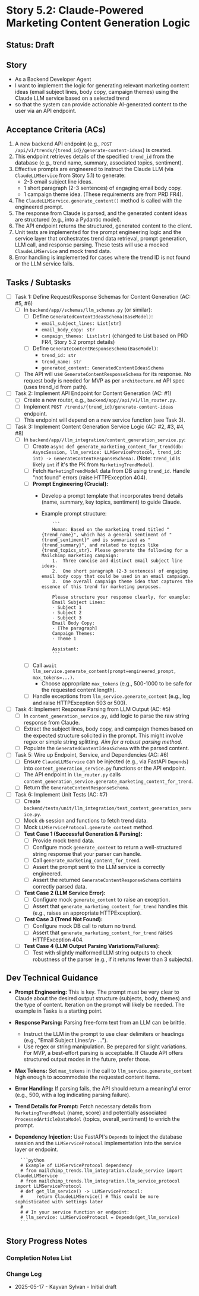 # Story 5.2: Claude-Powered Marketing Content Generation Logic

## Status: Draft

## Story

- As a Backend Developer Agent
- I want to implement the logic for generating relevant marketing content ideas (email subject lines, body copy, campaign themes) using the Claude LLM service based on a selected trend
- so that the system can provide actionable AI-generated content to the user via an API endpoint.

## Acceptance Criteria (ACs)

1. A new backend API endpoint (e.g., `POST /api/v1/trends/{trend_id}/generate-content-ideas`) is created.
2. This endpoint retrieves details of the specified `trend_id` from the database (e.g., trend name, summary, associated topics, sentiment).
3. Effective prompts are engineered to instruct the Claude LLM (via `ClaudeLLMService` from Story 5.1) to generate:
    - 2-3 email subject line ideas.
    - 1 short paragraph (2-3 sentences) of engaging email body copy.
    - 1 campaign theme idea.
    (These requirements are from PRD FR4).
4. The `ClaudeLLMService.generate_content()` method is called with the engineered prompt.
5. The response from Claude is parsed, and the generated content ideas are structured (e.g., into a Pydantic model).
6. The API endpoint returns the structured, generated content to the client.
7. Unit tests are implemented for the prompt engineering logic and the service layer that orchestrates trend data retrieval, prompt generation, LLM call, and response parsing. These tests will use a mocked `ClaudeLLMService` and mock trend data.
8. Error handling is implemented for cases where the trend ID is not found or the LLM service fails.

## Tasks / Subtasks

- [ ] Task 1: Define Request/Response Schemas for Content Generation (AC: #5, #6)
  - [ ] In `backend/app//schemas/llm_schemas.py` (or similar):
    - [ ] Define `GeneratedContentIdeasSchema(BaseModel)`:
      - `email_subject_lines: List[str]`
      - `email_body_copy: str`
      - `campaign_themes: List[str]` (changed to List based on PRD FR4, Story 5.2 prompt details)
    - [ ] Define `GenerateContentResponseSchema(BaseModel)`:
      - `trend_id: str`
      - `trend_name: str`
      - `generated_content: GeneratedContentIdeasSchema`
  - [ ] The API will use `GenerateContentResponseSchema` for its response. No request body is needed for MVP as per `architecture.md` API spec (uses trend_id from path).
- [ ] Task 2: Implement API Endpoint for Content Generation (AC: #1)
  - [ ] Create a new router, e.g., `backend/app//api/v1/llm_router.py`.
  - [ ] Implement `POST /trends/{trend_id}/generate-content-ideas` endpoint.
  - [ ] This endpoint will depend on a new service function (see Task 3).
- [ ] Task 3: Implement Content Generation Service Logic (AC: #2, #3, #4, #8)
  - [ ] In `backend/app//llm_integration/content_generation_service.py`:
    - [ ] Create `async def generate_marketing_content_for_trend(db: AsyncSession, llm_service: LLMServiceProtocol, trend_id: int) -> GenerateContentResponseSchema:`. (Note: `trend_id` is likely `int` if it's the PK from `MarketingTrendModel`).
    - [ ] Fetch `MarketingTrendModel` data from DB using `trend_id`. Handle "not found" errors (raise HTTPException 404).
    - [ ] **Prompt Engineering (Crucial):**
      - Develop a prompt template that incorporates trend details (name, summary, key topics, sentiment) to guide Claude.
      - Example prompt structure:

                ```
                Human: Based on the marketing trend titled "{trend_name}", which has a general sentiment of "{trend_sentiment}" and is summarized as "{trend_summary}", and related to topics like {trend_topics_str}. Please generate the following for a Mailchimp marketing campaign:
                1.  Three concise and distinct email subject line ideas.
                2.  One short paragraph (2-3 sentences) of engaging email body copy that could be used in an email campaign.
                3.  One overall campaign theme idea that captures the essence of this trend for marketing purposes.

                Please structure your response clearly, for example:
                Email Subject Lines:
                - Subject 1
                - Subject 2
                - Subject 3
                Email Body Copy:
                - [The paragraph]
                Campaign Themes:
                - Theme 1

                Assistant:
                ```

    - [ ] Call `await llm_service.generate_content(prompt=engineered_prompt, max_tokens=...)`.
      - Choose appropriate `max_tokens` (e.g., 500-1000 to be safe for the requested content length).
    - [ ] Handle exceptions from `llm_service.generate_content` (e.g., log and raise HTTPException 503 or 500).
- [ ] Task 4: Implement Response Parsing from LLM Output (AC: #5)
  - [ ] In `content_generation_service.py`, add logic to parse the raw string response from Claude.
  - [ ] Extract the subject lines, body copy, and campaign themes based on the expected structure solicited in the prompt. This might involve regex or simple string splitting. *Aim for a robust parsing method.*
  - [ ] Populate the `GeneratedContentIdeasSchema` with the parsed content.
- [ ] Task 5: Wire up Endpoint, Service, and Dependencies (AC: #6)
  - [ ] Ensure `ClaudeLLMService` can be injected (e.g., via FastAPI `Depends`) into `content_generation_service.py` functions or the API endpoint.
  - [ ] The API endpoint in `llm_router.py` calls `content_generation_service.generate_marketing_content_for_trend`.
  - [ ] Return the `GenerateContentResponseSchema`.
- [ ] Task 6: Implement Unit Tests (AC: #7)
  - [ ] Create `backend/tests/unit/llm_integration/test_content_generation_service.py`.
  - [ ] Mock `db` session and functions to fetch trend data.
  - [ ] Mock `LLMServiceProtocol.generate_content` method.
  - [ ] **Test Case 1 (Successful Generation & Parsing):**
    - [ ] Provide mock trend data.
    - [ ] Configure mock `generate_content` to return a well-structured string response that your parser can handle.
    - [ ] Call `generate_marketing_content_for_trend`.
    - [ ] Assert the prompt sent to the LLM service is correctly engineered.
    - [ ] Assert the returned `GenerateContentResponseSchema` contains correctly parsed data.
  - [ ] **Test Case 2 (LLM Service Error):**
    - [ ] Configure mock `generate_content` to raise an exception.
    - [ ] Assert that `generate_marketing_content_for_trend` handles this (e.g., raises an appropriate HTTPException).
  - [ ] **Test Case 3 (Trend Not Found):**
    - [ ] Configure mock DB call to return no trend.
    - [ ] Assert that `generate_marketing_content_for_trend` raises HTTPException 404.
  - [ ] **Test Case 4 (LLM Output Parsing Variations/Failures):**
    - [ ] Test with slightly malformed LLM string outputs to check robustness of the parser (e.g., if it returns fewer than 3 subjects).

## Dev Technical Guidance

- **Prompt Engineering:** This is key. The prompt must be very clear to Claude about the desired output structure (subjects, body, themes) and the type of content. Iteration on the prompt will likely be needed. The example in Tasks is a starting point.
- **Response Parsing:** Parsing free-form text from an LLM can be brittle.
  - Instruct the LLM in the prompt to use clear delimiters or headings (e.g., "Email Subject Lines:\n- ...").
  - Use regex or string manipulation. Be prepared for slight variations. For MVP, a best-effort parsing is acceptable. If Claude API offers structured output modes in the future, prefer those.
- **Max Tokens:** Set `max_tokens` in the call to `llm_service.generate_content` high enough to accommodate the requested content items.
- **Error Handling:** If parsing fails, the API should return a meaningful error (e.g., 500, with a log indicating parsing failure).
- **Trend Details for Prompt:** Fetch necessary details from `MarketingTrendModel` (name, score) and potentially associated `ProcessedArticleDataModel` (topics, overall_sentiment) to enrich the prompt.
- **Dependency Injection:** Use FastAPI's `Depends` to inject the database session and the `LLMServiceProtocol` implementation into the service layer or endpoint.

        ```python
        # Example of LLMServiceProtocol dependency
        # from mailchimp_trends.llm_integration.claude_service import ClaudeLLMService
        # from mailchimp_trends.llm_integration.llm_service_protocol import LLMServiceProtocol
        # def get_llm_service() -> LLMServiceProtocol:
        #     return ClaudeLLMService() # This could be more sophisticated with settings later
        #
        # # In your service function or endpoint:
        # llm_service: LLMServiceProtocol = Depends(get_llm_service)
        ```

## Story Progress Notes

### Completion Notes List

### Change Log

- 2025-05-17 - Kayvan Sylvan - Initial draft

